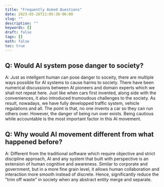 ```yaml
---
title: "Frequently Asked Questions"
date: 2023-05-26T21:05:38-06:00
slug: ""
description: ""
keywords: []
draft: false
tags: []
math: false
toc: true
---
```


Q: Would AI system pose danger to society?
------------------------------------------
A: Just as intellgent human can pose danger to soceity, there are multiple ways possible for AI systems to cause harms to society.
   There have been numerical discussions between AI pioneers and domain experts which we shall not repeat here. Just like when cars
   first invented, along side with the conveniences, it also introduced trumoudous challenges to the society. As result, nowadays,
   we have fully developped traffic system, vehicle regulations and all. The point is that, no one invents a car so they can run others
   over. However, the danger of being run over exists. Being cautious while accountable is the most important factor in this AI movement.

Q: Why would AI movement different from what happened before?
------------------------------------------
A: Different from the traditional software which require objective and strict discipline approach, AI and any system that built with
   perspective is an extension of human cognitive and awareness. Similar to corporate and government, but in a more fine grain level, it
   allows human collaboration and interaction more smooth instead of discrete. Hence, significantly reduce the "trim off waste" in society
   when any abstract entity merge and separate.